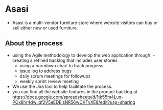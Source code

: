 # Asasi
- Asasi is a multi-vendor furniture store where website visitors can buy or sell either new or used furniture.
## About the process
- using the Agile methodology to develop the web application through:
   -creating a refined backlog that includes user stories
   - using a burndown chart to track progress
   - issue log to address bugs
   - daily scrum meetings for followups
   - weekly sprint review meeting
- We use the Jira tool to help facilitate the process.
- you can find all the website features in the product backlog at https://docs.google.com/spreadsheets/d/1tk55m4Lun-POx8hr4dw_qf2V5eEDEisNR56wCKTvXE8/edit?usp=sharing
